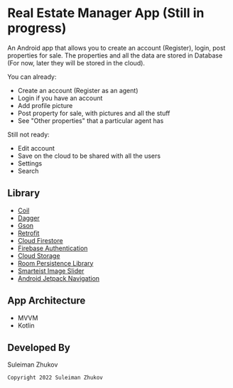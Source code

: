 # Real Estate Manager App (Still in progress)
An Android app that allows you to create an account (Register), login, post properties for sale.
The properties and all the data are stored in Database (For now, later they will be stored in the cloud).

You can already:
* Create an account (Register as an agent)
* Login if you have an account
* Add profile picture
* Post property for sale, with pictures and all the stuff
* See "Other properties" that a particular agent has

Still not ready:
* Edit account
* Save on the cloud to be shared with all the users
* Settings
* Search

## Library
* [Coil](https://coil-kt.github.io/coil/)
* [Dagger](https://dagger.dev/)
* [Gson](https://github.com/google/gson/)
* [Retrofit](https://square.github.io/retrofit/)
* [Cloud Firestore](https://firebase.google.com/docs/firestore)
* [Firebase Authentication](https://firebase.google.com/docs/auth)
* [Cloud Storage](https://firebase.google.com/docs/storage)
* [Room Persistence Library](https://developer.android.com/topic/libraries/architecture/room)
* [Smarteist Image Slider](https://github.com/smarteist/Android-Image-Slider)
* [Android Jetpack Navigation](https://developer.android.com/guide/navigation?gclid=CjwKCAjwoduRBhA4EiwACL5RP-jIfYj94jrUjW1JAIYxo_swlf2G6supM7OeRvKH80W7MzPkgIWwrRoCAMEQAvD_BwE&gclsrc=aw.ds)

## App Architecture
* MVVM
* Kotlin

## Developed By

Suleiman Zhukov

    Copyright 2022 Suleiman Zhukov

